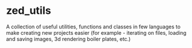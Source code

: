 # zed_utils
A collection of useful utilities, functions and classes in few languages to make creating new projects easier (for example - iterating on files, loading and saving images, 3d rendering boiler plates, etc.)
